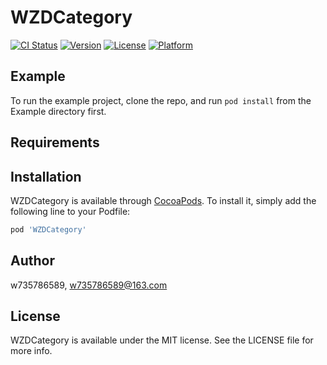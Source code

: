 # WZDCategory

[![CI Status](https://img.shields.io/travis/w735786589/WZDCategory.svg?style=flat)](https://travis-ci.org/w735786589/WZDCategory)
[![Version](https://img.shields.io/cocoapods/v/WZDCategory.svg?style=flat)](https://cocoapods.org/pods/WZDCategory)
[![License](https://img.shields.io/cocoapods/l/WZDCategory.svg?style=flat)](https://cocoapods.org/pods/WZDCategory)
[![Platform](https://img.shields.io/cocoapods/p/WZDCategory.svg?style=flat)](https://cocoapods.org/pods/WZDCategory)

## Example

To run the example project, clone the repo, and run `pod install` from the Example directory first.

## Requirements

## Installation

WZDCategory is available through [CocoaPods](https://cocoapods.org). To install
it, simply add the following line to your Podfile:

```ruby
pod 'WZDCategory'
```

## Author

w735786589, w735786589@163.com

## License

WZDCategory is available under the MIT license. See the LICENSE file for more info.
